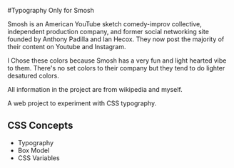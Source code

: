 #Typography Only for Smosh

Smosh is an American YouTube sketch comedy-improv collective, independent production company, and former social networking site founded by Anthony Padilla and Ian Hecox. They now post the majority of their content on Youtube and Instagram.

I Chose these colors because Smosh has a very fun and light hearted vibe to them. There's no set colors to their company but they tend to do lighter desatured colors.

All information in the project are from wikipedia and myself.

A web project to experiment with CSS typography.

## CSS Concepts
* Typography 
* Box Model
* CSS Variables
